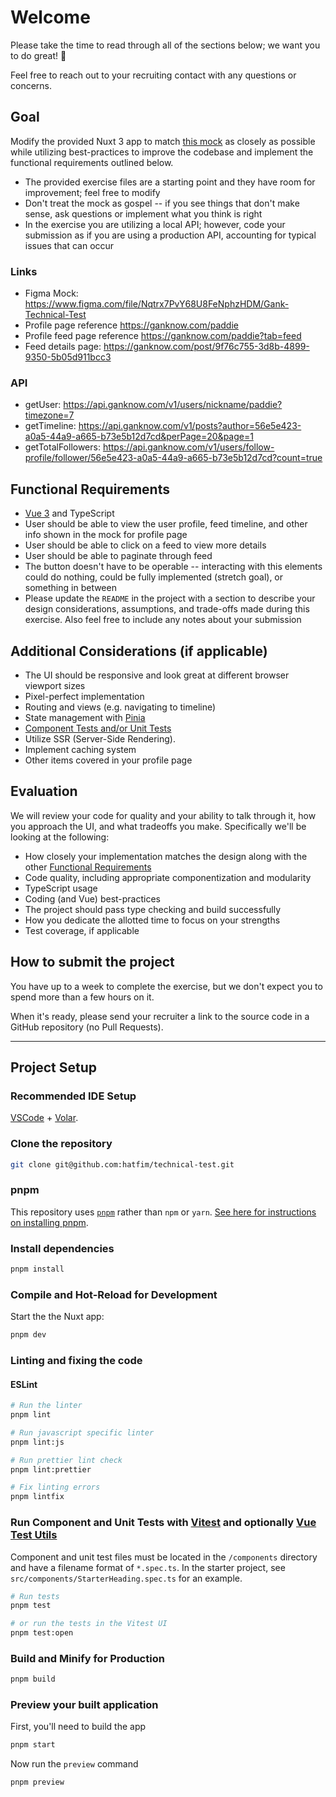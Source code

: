 # Welcome

Please take the time to read through all of the sections below; we want you to do great! :rocket:

Feel free to reach out to your recruiting contact with any questions or concerns.

## Goal
Modify the provided Nuxt 3 app to match [this mock](https://www.figma.com/file/Nqtrx7PvY68U8FeNphzHDM/Gank-Technical-Test) as closely as possible while utilizing best-practices to improve the codebase and implement the functional requirements outlined below.

- The provided exercise files are a starting point and they have room for improvement; feel free to modify
- Don't treat the mock as gospel -- if you see things that don't make sense, ask questions or implement what you think is right
- In the exercise you are utilizing a local API; however, code your submission as if you are using a production API, accounting for typical issues that can occur

### Links

- Figma Mock: <https://www.figma.com/file/Nqtrx7PvY68U8FeNphzHDM/Gank-Technical-Test>
- Profile page reference <https://ganknow.com/paddie>
- Profile feed page reference <https://ganknow.com/paddie?tab=feed>
- Feed details page: <https://ganknow.com/post/9f76c755-3d8b-4899-9350-5b05d911bcc3>

### API
- getUser: <https://api.ganknow.com/v1/users/nickname/paddie?timezone=7>
- getTimeline: <https://api.ganknow.com/v1/posts?author=56e5e423-a0a5-44a9-a665-b73e5b12d7cd&perPage=20&page=1>
- getTotalFollowers: <https://api.ganknow.com/v1/users/follow-profile/follower/56e5e423-a0a5-44a9-a665-b73e5b12d7cd?count=true>

## Functional Requirements
- [Vue 3](https://vuejs.org/) and TypeScript
- User should be able to view the user profile, feed timeline, and other info shown in the mock for profile page
- User should be able to click on a feed to view more details
- User should be able to paginate through feed
- The button doesn't have to be operable  -- interacting with this elements could do nothing, could be fully implemented (stretch goal), or something in between
- Please update the `README` in the project with a section to describe your design considerations, assumptions, and trade-offs made during this exercise. Also feel free to include any notes about your submission


## Additional Considerations (if applicable)

- The UI should be responsive and look great at different browser viewport sizes
- Pixel-perfect implementation
- Routing and views (e.g. navigating to timeline)
- State management with [Pinia](https://pinia.vuejs.org/)
- [Component Tests and/or Unit Tests](#run-component-and-unit-tests-with-vitest-and-optionally-vue-test-utils)
- Utilize SSR (Server-Side Rendering).
- Implement caching system
- Other items covered in your profile page


## Evaluation

We will review your code for quality and your ability to talk through it, how you approach the UI, and what tradeoffs you make. Specifically we'll be looking at the following:

- How closely your implementation matches the design along with the other [Functional Requirements](#functional-requirements)
- Code quality, including appropriate componentization and modularity
- TypeScript usage
- Coding (and Vue) best-practices
- The project should pass type checking and build successfully
- How you dedicate the allotted time to focus on your strengths
- Test coverage, if applicable

## How to submit the project

You have up to a week to complete the exercise, but we don't expect you to spend more than a few hours on it.

When it's ready, please send your recruiter a link to the source code in a GitHub repository (no Pull Requests).

---
## Project Setup

### Recommended IDE Setup

[VSCode](https://code.visualstudio.com/) + [Volar](https://marketplace.visualstudio.com/items?itemName=Vue.vscode-typescript-vue-plugin).

### Clone the repository

```sh
git clone git@github.com:hatfim/technical-test.git
```

### pnpm

This repository uses [`pnpm`](https://pnpm.io) rather than `npm` or `yarn`. [See here for instructions on installing pnpm](https://pnpm.io/installation).

### Install dependencies

```sh
pnpm install
```
### Compile and Hot-Reload for Development

Start the the Nuxt app:

```sh
pnpm dev
```
### Linting and fixing the code

#### ESLint

```sh
# Run the linter
pnpm lint

# Run javascript specific linter
pnpm lint:js

# Run prettier lint check
pnpm lint:prettier

# Fix linting errors
pnpm lintfix
```

### Run Component and Unit Tests with [Vitest](https://vitest.dev/) and optionally [Vue Test Utils](https://test-utils.vuejs.org/)

Component and unit test files must be located in the `/components` directory and have a filename format of `*.spec.ts`. In the starter project, see `src/components/StarterHeading.spec.ts` for an example.

```sh
# Run tests
pnpm test

# or run the tests in the Vitest UI
pnpm test:open
```
### Build and Minify for Production

```sh
pnpm build
```

### Preview your built application

First, you'll need to build the app

```sh
pnpm start
```

Now run the `preview` command

```sh
pnpm preview
```
